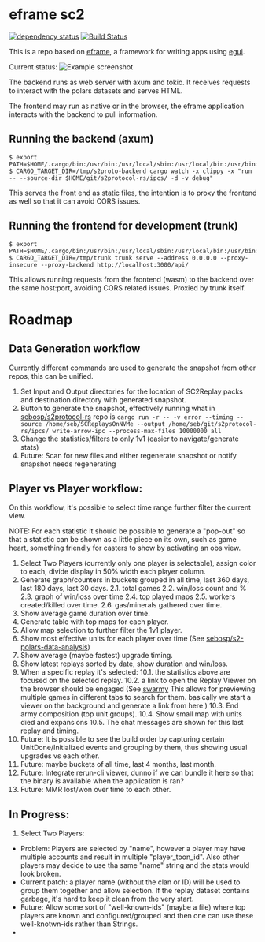 # eframe sc2

[![dependency status](https://deps.rs/repo/github/sebosp/eframe-sc2/status.svg)](https://deps.rs/repo/github/sebosp/eframe-sc2)
[![Build Status](https://github.com/sebosp/eframe-sc2/workflows/CI/badge.svg)](https://github.com/sebosp/eframe-sc2/actions?workflow=CI)

This is a repo based on [eframe](https://github.com/emilk/egui/tree/master/crates/eframe), a framework for writing apps using [egui](https://github.com/emilk/egui/).

Current status:
![Example screenshot](https://github.com/user-attachments/assets/aee9cda3-a572-429e-91cd-bad80b967074)

The backend runs as web server with axum and tokio.
It receives requests to interact with the polars datasets and serves HTML.

The frontend may run as native or in the browser, the eframe application interacts with the backend to pull information.

## Running the backend (axum)

```
$ export PATH=$HOME/.cargo/bin:/usr/bin:/usr/local/sbin:/usr/local/bin:/usr/bin:$HOME/.fzf/bin
$ CARGO_TARGET_DIR=/tmp/s2proto-backend cargo watch -x clippy -x "run -- --source-dir $HOME/git/s2protocol-rs/ipcs/ -d -v debug"

```

This serves the front end as static files, the intention is to proxy the frontend as well so that it can avoid CORS issues.

## Running the frontend for development (trunk)

```
$ export PATH=$HOME/.cargo/bin:/usr/bin:/usr/local/sbin:/usr/local/bin:/usr/bin:$HOME/.fzf/bin
$ CARGO_TARGET_DIR=/tmp/trunk trunk serve --address 0.0.0.0 --proxy-insecure --proxy-backend http://localhost:3000/api/
```

This allows running requests from the frontend (wasm) to the backend over the same host:port, avoiding CORS related issues.
Proxied by trunk itself.

# Roadmap

## Data Generation workflow
Currently different commands are used to generate the snapshot from other repos, this can be unified.

1. Set Input and Output directories for the location of SC2Replay packs and destination directory with generated snapshot.
2. Button to generate the snapshot, effectively running what in [sebosp/s2protocol-rs](https://github.com/sebosp/s2protocol-rs/) repo is `cargo run -r -- -v error --timing --source /home/seb/SCReplaysOnNVMe --output /home/seb/git/s2protocol-rs/ipcs/ write-arrow-ipc --process-max-files 10000000 all`
3. Change the statistics/filters to only 1v1 (easier to navigate/generate stats)
4. Future: Scan for new files and either regenerate snapshot or notify snapshot needs regenerating

## Player vs Player workflow:

On this workflow, it's possible to select time range further filter the current view.

NOTE: For each statistic it should be possible to generate a "pop-out" so that a statistic can be shown as a little piece on its own, such as game heart, something friendly for casters to show by activating an obs view.

1. Select Two Players (currently only one player is selectable), assign color to each, divide display in 50% width each player column.
2. Generate graph/counters in buckets grouped in all time, last 360 days, last 180 days, last 30 days.
2.1. total games
2.2. win/loss count and %
2.3. graph of win/loss over time
2.4. top played maps
2.5. workers created/killed over time.
2.6. gas/minerals gathered over time.
3. Show average game duration over time.
4. Generate table with top maps for each player.
5. Allow map selection to further filter the 1v1 player.
6. Show most effective units for each player over time (See [sebosp/s2-polars-data-analysis](https://github.com/sebosp/s2-polars-data-analys))
8. Show average (maybe fastest) upgrade timing.
9. Show latest replays sorted by date, show duration and win/loss.
10. When a specific replay it's selected:
10.1. the statistics above are focused on the selected replay.
10.2. a link to open the Replay Viewer on the browser should be engaged (See [swarmy](https://github.com/sebosp/swarmy/)
    This allows for previewing multiple games in different tabs to search for them.
    basically we start a viewer on the background and generate a link from here )
10.3. End army composition (top unit groups).
10.4. Show small map with units died and expansions
10.5. The chat messages are shown for this last replay and timing.
13. Future: It is possible to see the build order by capturing certain UnitDone/Initialized events and grouping by them, thus showing usual upgrades vs each other.
14. Future: maybe buckets of all time, last 4 months, last month.
15. Future: Integrate rerun-cli viewer, dunno if we can bundle it here so that the binary is available when the application is ran?
16. Future: MMR lost/won over time to each other.

## In Progress:

1. Select Two Players:
- Problem: Players are selected by "name", however a player may have multiple accounts and result in multiple "player_toon_id". Also other players may decide to use tha same "name" string and the stats would look broken.
- Current patch: a player name (without the clan or ID) will be used to group them together and allow selection. If the replay dataset contains garbage, it's hard to keep it clean from the very start.
- Future: Allow some sort of "well-known-ids" (maybe a file) where top players are known and configured/grouped and then one can use these well-knotwn-ids rather than Strings.
- 

